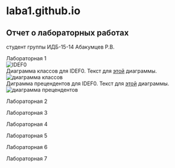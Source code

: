 # laba1.github.io  
## Отчет о лабораторных работах  
студент группы ИДБ-15-14 Абакумцев Р.В.  
  
Лабораторная 1  
![IDEF0]()  
Диаграмма классов для IDEF0. Текст для [этой]() диаграммы.  
![диаграмма классов](https://github.com/AbakumtsevRoman/laba1.github.io/blob/master/%D0%BB%D0%B0%D0%B1%D0%B0%201/12.png)   
Диграмма прецендентов для IDEF0. Текст для [этой]() диаграммы.  
![диаграмма прецендентов]() 

Лабораторная 2  
  
Лабораторная 3  
  
Лабораторная 4  
  
Лабораторная 5  
  
Лабораторная 6  
  
Лабораторная 7  
  
